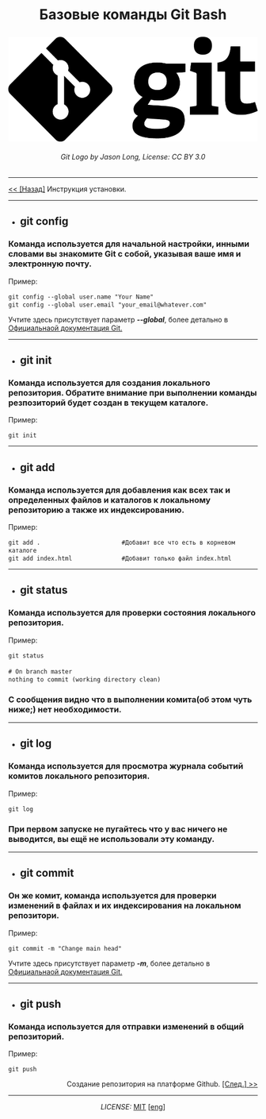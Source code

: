# <p align = center>Базовые команды Git Bash</p>

[![](./assets/Git-Logo-Black.png)](https://git-scm.com/images/logos/downloads/Git-Logo-Black.png)
###### <center>Git Logo by Jason Long, License: CC BY 3.0</center>

---

<a href = "./instaling.md"> << [Назад]</a> Инструкция установки.

---

* ## git config
### Команда используется для начальной настройки, инными словами вы знакомите Git с собой, указывая ваше имя и электронную почту.

Пример:

```
git config --global user.name "Your Name"
git config --global user.email "your_email@whatever.com"
```
Учтите здесь присутствует параметр ***--global***, более детально в [Официальнаой документация Git.](https://git-scm.com/doc)

---

* ## git init
### Команда используется для создания локального репозитория. **Обратите внимание** при выполнении команды резпозиторий будет создан в текущем каталоге.

Пример:

```
git init
```

---

* ## git add
### Команда используется для добавления как всех так и определенных файлов и каталогов к локальному репозиторию а также их индексированию. 

Пример:

```
git add .                       #Добавит все что есть в корневом каталоге
git add index.html              #Добавит только файл index.html
```
---

* ## git status
### Команда используется для проверки состояния локального репозитория. 

Пример:

```
git status

# On branch master
nothing to commit (working directory clean)
```
### С сообщения видно что в выполнении комита(об этом чуть ниже;) нет необходимости.

---

* ## git log
### Команда используется для просмотра журнала событий комитов локального репозитория. 

Пример:

```
git log
```
### При первом запуске не пугайтесь что у вас ничего не выводится, вы ещё не использовали эту команду.
---

* ## git commit
### Он же комит, команда используется для проверки изменений в файлах и их индексирования на локальном репозитори. 

Пример:

```
git commit -m "Change main head"
```
Учтите здесь присутствует параметр ***-m***, более детально в [Официальнаой документация Git.](https://git-scm.com/doc)

---

* ## git push
### Команда используется для отправки изменений в общий репозиторий. 

Пример:

```
git push
```

<p align = right>Создание репозитория на платформе Github.  <a href = "./creatrep.md">[След.] >></a>

---

*<p align = "center">LICENSE:* [MIT](./licenseRus.md) [[eng](/license.md)]</p>
